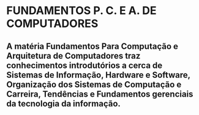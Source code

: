 # FUNDAMENTOS P. C. E A. DE COMPUTADORES

## A matéria Fundamentos Para Computação e Arquitetura de Computadores traz conhecimentos introdutórios a cerca de Sistemas de Informação, Hardware e Software, Organização dos Sistemas de Computação e Carreira, Tendências e Fundamentos gerenciais da tecnologia da informação. 
